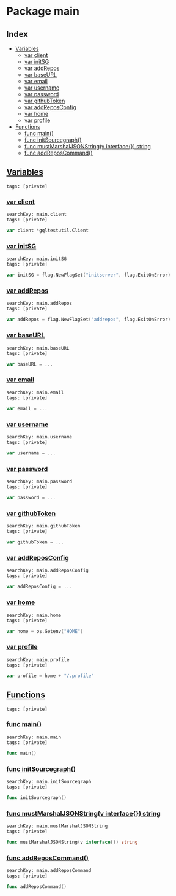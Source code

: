 # Package main

## Index

* [Variables](#var)
    * [var client](#client)
    * [var initSG](#initSG)
    * [var addRepos](#addRepos)
    * [var baseURL](#baseURL)
    * [var email](#email)
    * [var username](#username)
    * [var password](#password)
    * [var githubToken](#githubToken)
    * [var addReposConfig](#addReposConfig)
    * [var home](#home)
    * [var profile](#profile)
* [Functions](#func)
    * [func main()](#main)
    * [func initSourcegraph()](#initSourcegraph)
    * [func mustMarshalJSONString(v interface{}) string](#mustMarshalJSONString)
    * [func addReposCommand()](#addReposCommand)


## <a id="var" href="#var">Variables</a>

```
tags: [private]
```

### <a id="client" href="#client">var client</a>

```
searchKey: main.client
tags: [private]
```

```Go
var client *gqltestutil.Client
```

### <a id="initSG" href="#initSG">var initSG</a>

```
searchKey: main.initSG
tags: [private]
```

```Go
var initSG = flag.NewFlagSet("initserver", flag.ExitOnError)
```

### <a id="addRepos" href="#addRepos">var addRepos</a>

```
searchKey: main.addRepos
tags: [private]
```

```Go
var addRepos = flag.NewFlagSet("addrepos", flag.ExitOnError)
```

### <a id="baseURL" href="#baseURL">var baseURL</a>

```
searchKey: main.baseURL
tags: [private]
```

```Go
var baseURL = ...
```

### <a id="email" href="#email">var email</a>

```
searchKey: main.email
tags: [private]
```

```Go
var email = ...
```

### <a id="username" href="#username">var username</a>

```
searchKey: main.username
tags: [private]
```

```Go
var username = ...
```

### <a id="password" href="#password">var password</a>

```
searchKey: main.password
tags: [private]
```

```Go
var password = ...
```

### <a id="githubToken" href="#githubToken">var githubToken</a>

```
searchKey: main.githubToken
tags: [private]
```

```Go
var githubToken = ...
```

### <a id="addReposConfig" href="#addReposConfig">var addReposConfig</a>

```
searchKey: main.addReposConfig
tags: [private]
```

```Go
var addReposConfig = ...
```

### <a id="home" href="#home">var home</a>

```
searchKey: main.home
tags: [private]
```

```Go
var home = os.Getenv("HOME")
```

### <a id="profile" href="#profile">var profile</a>

```
searchKey: main.profile
tags: [private]
```

```Go
var profile = home + "/.profile"
```

## <a id="func" href="#func">Functions</a>

```
tags: [private]
```

### <a id="main" href="#main">func main()</a>

```
searchKey: main.main
tags: [private]
```

```Go
func main()
```

### <a id="initSourcegraph" href="#initSourcegraph">func initSourcegraph()</a>

```
searchKey: main.initSourcegraph
tags: [private]
```

```Go
func initSourcegraph()
```

### <a id="mustMarshalJSONString" href="#mustMarshalJSONString">func mustMarshalJSONString(v interface{}) string</a>

```
searchKey: main.mustMarshalJSONString
tags: [private]
```

```Go
func mustMarshalJSONString(v interface{}) string
```

### <a id="addReposCommand" href="#addReposCommand">func addReposCommand()</a>

```
searchKey: main.addReposCommand
tags: [private]
```

```Go
func addReposCommand()
```

